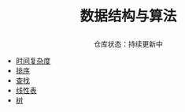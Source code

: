 #  <p align="center"> 数据结构与算法 </p>

<p align="center"> 仓库状态：持续更新中 </p>

</p>


* [时间复杂度](https://github.com/MobileInterview/Algorithms)
* [排序](https://github.com/MobileInterview/Algorithms)
* [查找](https://github.com/MobileInterview/Algorithms)
* [线性表](https://github.com/MobileInterview/Algorithms)
* [树](https://github.com/MobileInterview/Algorithms)

